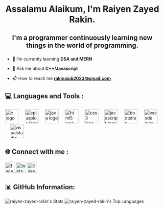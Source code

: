 <h1 align="center">Assalamu Alaikum, I'm Raiyen Zayed Rakin.</h1>

###

<h2 align="center">I'm a programmer continuously learning new things in the world of programming.</h2>

###

- 🌱 I’m currently learning **DSA and MERN**

- 💬 Ask me about **C++/Javascript**

- 📫 How to reach me **rakinaiub2023@gmail.com**

<h2 align="left">💻 Languages and Tools :</h2>

###

<div align="left">
  <img src="https://skillicons.dev/icons?i=c" height="45" alt="c logo"  />
  <img width="12" />
  <img src="https://skillicons.dev/icons?i=cpp" height="45" alt="cplusplus logo"  />
  <img width="12" />
  <img src="https://skillicons.dev/icons?i=java" height="45" alt="java logo"  />
  <img width="12" />
  <img src="https://skillicons.dev/icons?i=html" height="45" alt="html5 logo"  />
  <img width="12" />
  <img src="https://skillicons.dev/icons?i=css" height="45" alt="css3 logo"  />
  <img width="12" />
  <img src="https://skillicons.dev/icons?i=js" height="45" alt="javascript logo"  />
  <img width="12" />
  <img src="https://skillicons.dev/icons?i=bootstrap" height="45" alt="bootstrap logo"  />
  <img width="12" />
  <img src="https://skillicons.dev/icons?i=vscode" height="45" alt="vscode logo"  />
  <img width="12" />
  <img src="https://skillicons.dev/icons?i=visualstudio" height="45" alt="visualstudio logo"  />
</div>

###

<h2 align="left">🌐 Connect with me :</h2>

###

<div align="left">
  <a href="https://www.facebook.com/raiyenzayed.rakin/" target="_blank">
    <img src="https://img.shields.io/static/v1?message=Facebook&logo=facebook&label=&color=1877F2&logoColor=white&labelColor=&style=for-the-badge" height="32" alt="facebook logo"  />
  </a>
  <img src="https://img.shields.io/static/v1?message=Instagram&logo=instagram&label=&color=E4405F&logoColor=white&labelColor=&style=for-the-badge" height="32" alt="instagram logo"  />
  <img src="https://img.shields.io/static/v1?message=LinkedIn&logo=linkedin&label=&color=0077B5&logoColor=white&labelColor=&style=for-the-badge" height="32" alt="linkedin logo"  />
</div>

###

<h2 align="left">📊 GitHub Information:</h2>

![raiyen-zayed-rakin's Stats](https://github-readme-stats.vercel.app/api?username=raiyen-zayed-rakin&theme=vue-dark&show_icons=true&hide_border=false&count_private=true)
![raiyen-zayed-rakin's Top Languages](https://github-readme-stats.vercel.app/api/top-langs/?username=raiyen-zayed-rakin&theme=vue-dark&show_icons=true&hide_border=false&layout=compact&langs_count=10)

<!--![raiyen-zayed-rakin's Top Languages](https://github-readme-stats.vercel.app/api/top-langs/?username=raiyen-zayed-rakin&theme=vue-dark&show_icons=true&hide_border=false&layout=compact)-->
<!--<img src='https://randommeme-five.vercel.app/' style="height: 400px;"/>-->

<!-- Proudly created with GPRM ( https://gprm.itsvg.in ) -->
